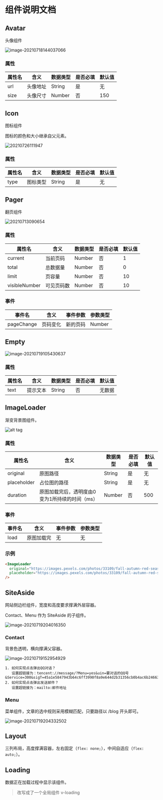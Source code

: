 # 组件说明文档

## Avatar

头像组件

![image-20210718144037066](https://gitee.com/dahuyou_top/pic-bed/raw/master/imgs/20210718144037.png)

### 属性

| 属性名 | 含义     | 数据类型 | 是否必填 | 默认值 |
| ------ | -------- | -------- | -------- | ------ |
| url    | 头像地址 | String   | 是       | 无     |
| size   | 头像尺寸 | Number   | 否       | 150    |

## Icon

图标组件

图标的颜色和大小继承自父元素。

![20210726111947](https://cdn.jsdelivr.net/gh/123taojiale/dahuyou_picture@main/blogs/20210726111947.png)

### 属性

| 属性名 | 含义     | 数据类型 | 是否必填 | 默认值 |
| ------ | -------- | -------- | -------- | ------ |
| type   | 图标类型 | String   | 是       | 无     |

## Pager

翻页组件

![20210713090654](https://gitee.com/dahuyou_top/pic-bed/raw/master/imgs/20210718152734.png)



### 属性

| 属性名        | 含义       | 数据类型 | 是否必填 | 默认值 |
| ------------- | ---------- | -------- | -------- | ------ |
| current       | 当前页码   | Number   | 否       | 1      |
| total         | 总数据量   | Number   | 否       | 0      |
| limit         | 页容量     | Number   | 否       | 10     |
| visibleNumber | 可见页码数 | Number   | 否       | 10     |



### 事件

| 事件名     | 含义     | 事件参数 | 参数类型 |
| ---------- | -------- | -------- | -------- |
| pageChange | 页码变化 | 新的页码 | Number   |

## Empty

![image-20210719105430637](https://gitee.com/dahuyou_top/pic-bed/raw/master/imgs/20210719105440.png)

### 属性

| 属性名 | 含义     | 数据类型 | 是否必填 | 默认值 |
| ------ | -------- | -------- | -------- | ------ |
| text   | 提示文本 | String   | 否       | 无数据 |

## ImageLoader

渐变背景图组件。

![alt tag](http://mdrs.yuanjin.tech/img/20201115132049.gif)

### 属性

| 属性名      | 含义                                           | 数据类型 | 是否必填 | 默认值 |
| ----------- | ---------------------------------------------- | -------- | -------- | ------ |
| original    | 原图路径                                       | String   | 是       | 无     |
| placeholder | 占位图的路径                                   | String   | 是       | 无     |
| duration    | 原图加载完后，透明度由0变为1所持续的时间（ms） | Number   | 否       | 500    |



### 事件

| 事件名 | 含义       | 事件参数 | 参数类型 |
| ------ | ---------- | -------- | -------- |
| load   | 原图加载完 | 无       | 无       |



### 示例

```html
<ImageLoader
  original="https://images.pexels.com/photos/33109/fall-autumn-red-season.jpg?fit=crop&crop=entropy&w=3456&h=2304"
  placeholder="https://images.pexels.com/photos/33109/fall-autumn-red-season.jpg?w=100"
/>
```



## SiteAside

网站侧边栏组件，宽度和高度要求撑满外层容器。

Contact、Menu 作为 SiteAside 的子组件。

![image-20210719204016350](https://gitee.com/dahuyou_top/pic-bed/raw/master/imgs/20210719204016.png)

### Contact

背景色透明，横向撑满父容器。

![image-20210719152954929](https://gitee.com/dahuyou_top/pic-bed/raw/master/imgs/20210719152954.png)

```
1. 如何实现点击弹出QQ对话？
   设置超链接为：tencent://message/?Menu=yes&uin=要对话的QQ号&Service=300&sigT=45a1e5847943b64c6ff3990f8a9e644d2b31356cb0b4ac6b24663a3c8dd0f8aa12a595b1714f9d45
2. 如何实现点击弹出发送邮件？
   设置超链接为：mailto:邮件地址
```

### Menu

菜单组件，文章的选中规则采用模糊匹配，只要路径以 /blog 开头即可。

![image-20210719204332502](https://gitee.com/dahuyou_top/pic-bed/raw/master/imgs/20210719204332.png)

## Layout

三列布局，高度撑满容器，左右固定（`flex: none;`），中间自适应（`flex: auto;`）。

## Loading

数据正在加载过程中显示该组件。

> 改写成了一个全局组件 v-loading